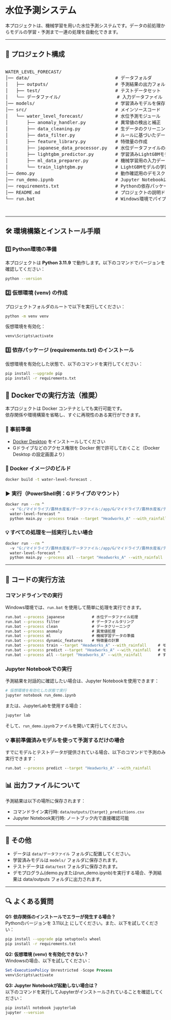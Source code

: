 #  水位予測システム

本プロジェクトは、機械学習を用いた水位予測システムです。データの前処理からモデルの学習・予測まで一連の処理を自動化できます。

---

## 📂 プロジェクト構成
<pre> 
WATER_LEVEL_FORECAST/
│── data/                                # データフォルダ
│   ├── outputs/                         # 予測結果の出力フォルダ
│   ├── test/                            # テストデータセット
│   └── データファイル/                     # 入力データファイル
│── models/                              # 学習済みモデルを保存するフォルダ
│── src/                                 # メインソースコード
│   └── water_level_forecast/            # 水位予測モジュール
│       ├── anomaly_handler.py           # 異常値の検出と補正
│       ├── data_cleaning.py             # 生データのクリーニング（欠損値処理、ノイズ除去など）
│       ├── data_filter.py               # ルールに基づいたデータのフィルタリング
│       ├── feature_library.py           # 特徴量の作成
│       ├── japanese_data_processor.py   # 水位データファイルの処理
│       ├── lightgbm_predictor.py        # 学習済みLightGBMモデルによる予測
│       ├── ml_data_preparer.py          # 機械学習用の入力データ準備
│       └── train_lightgbm.py            # LightGBMモデルの学習
│── demo.py                              # 動作確認用のデモスクリプト
│── run_demo.ipynb                       # Jupyter Notebookによる予測結果確認用デモ
│── requirements.txt                     # Pythonの依存パッケージリスト
│── README.md                            # プロジェクトの説明ドキュメント
└── run.bat                              # Windows環境でパイプラインを実行するバッチスクリプト

 </pre>

---

## 🛠 環境構築とインストール手順

### **1️⃣ Python環境の準備**
本プロジェクトは **Python 3.11.9** で動作します。以下のコマンドでバージョンを確認してください：
```bash
python --version
```

### **2️⃣ 仮想環境 (venv) の作成**
プロジェクトフォルダのルートで以下を実行してください：
```bash
python -m venv venv
```

仮想環境を有効化：
```bash
venv\Scripts\activate
```

### **3️⃣ 依存パッケージ (requirements.txt) のインストール**
仮想環境を有効化した状態で、以下のコマンドを実行してください：
```bash
pip install --upgrade pip
pip install -r requirements.txt
```


## 🐳 Dockerでの実行方法（推奨）

本プロジェクトは Docker コンテナとしても実行可能です。  
依存関係や環境構築を省略し、すぐに再現性のある実行ができます。

### 🔧 事前準備

- [Docker Desktop](https://www.docker.com/products/docker-desktop) をインストールしてください
- Gドライブなどのアクセス権限を Docker 側で許可しておくこと（Docker Desktop の設定画面より）

### 🧱 Docker イメージのビルド

```bash
docker build -t water-level-forecast .
```

### ▶️ 実行（PowerShell例：Gドライブのマウント）

```bash
docker run --rm ^
  -v "G:/マイドライブ/農林水産省/データファイル:/app/G/マイドライブ/農林水産省/データファイル" ^
  water-level-forecast ^
  python main.py --process train --target "Headworks_A" --with_rainfall
```

### 💡 すべての処理を一括実行したい場合

```bash
docker run --rm ^
  -v "G:/マイドライブ/農林水産省/データファイル:/app/G/マイドライブ/農林水産省/データファイル" ^
  water-level-forecast ^
  python main.py --process all --target "Headworks_A" --with_rainfall
```

---

## 🚀 コードの実行方法

### **コマンドラインでの実行**
Windows環境では、`run.bat` を使用して簡単に処理を実行できます。

```bat
run.bat --process japanese	          # 水位データファイル処理
run.bat --process filter	          # データフィルタリング
run.bat --process clean	              # データクリーニング
run.bat --process anomaly	          # 異常値処理
run.bat --process ml	              # 機械学習データの準備
run.bat --process dynamic_features	  # 特徴量の計算
run.bat --process train --target "Headworks_A" --with_rainfall	   # モデル学習
run.bat --process predict --target "Headworks_A" --with_rainfall   # モデル予測
run.bat --process all --target "Headworks_A" --with_rainfall	   # すべてのプロセスを実行
```

### **Jupyter Notebookでの実行**
予測結果を対話的に確認したい場合は、Jupyter Notebookを使用できます：

```bash
# 仮想環境を有効化した状態で実行
jupyter notebook run_demo.ipynb
```

または、JupyterLabを使用する場合：

```bash
jupyter lab
```
そして、`run_demo.ipynb`ファイルを開いて実行してください。

### **💡 事前準備済みモデルを使って予測するだけの場合**

すでにモデルとテストデータが提供されている場合、以下のコマンドで予測のみ実行できます：

```bat
run.bat --process predict --target "Headworks_A" --with_rainfall
```


## 📊 出力ファイルについて

予測結果は以下の場所に保存されます：
- コマンドライン実行時: `data/outputs/{target}_predictions.csv`
- Jupyter Notebook実行時: ノートブック内で直接確認可能

---

## 🚀 その他
- データは `data/データファイル` フォルダに配置してください。
- 学習済みモデルは `models/` フォルダに保存されます。
- テストデータは `data/test` フォルダに保存されます。
- デモプログラム(demo.pyまたはrun_demo.ipynb)を実行する場合、予測結果は data/outputs フォルダに出力されます。

---

## 🔍 よくある質問

**Q1: 依存関係のインストールでエラーが発生する場合？**  
Pythonのバージョンを 3.11以上 にしてください。また、以下を試してください：

```bash
pip install --upgrade pip setuptools wheel
pip install -r requirements.txt
```

**Q2: 仮想環境 (venv) を有効化できない？**  
Windowsの場合、以下を試してください：

```powershell
Set-ExecutionPolicy Unrestricted -Scope Process
venv\Scripts\activate
```

**Q3: Jupyter Notebookが起動しない場合は？**  
以下のコマンドを実行してJupyterがインストールされていることを確認してください：

```bash
pip install notebook jupyterlab
jupyter --version
```
